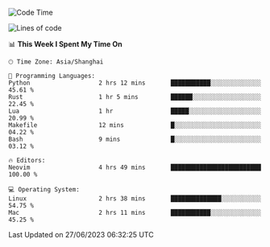 <!--START_SECTION:waka-->
![Code Time](http://img.shields.io/badge/Code%20Time-1%2C410%20hrs%2029%20mins-blue)

![Lines of code](https://img.shields.io/badge/From%20Hello%20World%20I%27ve%20Written-261.6%20thousand%20lines%20of%20code-blue)

📊 **This Week I Spent My Time On** 

```text
🕑︎ Time Zone: Asia/Shanghai

💬 Programming Languages: 
Python                   2 hrs 12 mins       ███████████░░░░░░░░░░░░░░   45.61 % 
Rust                     1 hr 5 mins         ██████░░░░░░░░░░░░░░░░░░░   22.45 % 
Lua                      1 hr                █████░░░░░░░░░░░░░░░░░░░░   20.99 % 
Makefile                 12 mins             █░░░░░░░░░░░░░░░░░░░░░░░░   04.22 % 
Bash                     9 mins              █░░░░░░░░░░░░░░░░░░░░░░░░   03.12 % 

🔥 Editors: 
Neovim                   4 hrs 49 mins       █████████████████████████   100.00 % 

💻 Operating System: 
Linux                    2 hrs 38 mins       ██████████████░░░░░░░░░░░   54.75 % 
Mac                      2 hrs 11 mins       ███████████░░░░░░░░░░░░░░   45.25 % 
```


 Last Updated on 27/06/2023 06:32:25 UTC
<!--END_SECTION:waka-->
